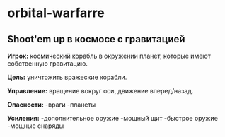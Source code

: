 # orbital-warfarre
## Shoot'em up в космосе с гравитацией

**Игрок:** космический корабль в окружении планет, которые имеют собственную гравитацию.

**Цель:** уничтожить вражеские корабли.

**Управление:** вращение вокруг оси, движение вперед/назад.

**Опасности:** 
-враги
-планеты

**Усиления:**
-дополнительное оружие
-мощный щит
-быстрое оружие
-мощные снаряды
